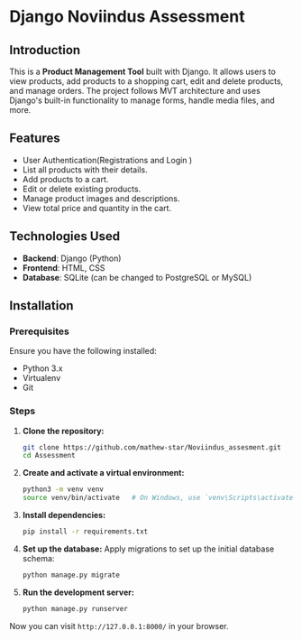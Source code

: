 # Django Noviindus Assessment 

## Introduction

This is a **Product Management Tool** built with Django. It allows users to view products, add products to a shopping cart, edit and delete products, and manage orders. The project follows MVT architecture and uses Django's built-in functionality to manage forms, handle media files, and more.

## Features
- User Authentication(Registrations and Login )
- List all products with their details.
- Add products to a cart.
- Edit or delete existing products.
- Manage product images and descriptions.
- View total price and quantity in the cart.

  
## Technologies Used
- **Backend**: Django (Python)
- **Frontend**: HTML, CSS
- **Database**: SQLite (can be changed to PostgreSQL or MySQL)


## Installation

### Prerequisites
Ensure you have the following installed:
- Python 3.x
- Virtualenv
- Git

### Steps
1. **Clone the repository:**
    ```bash
    git clone https://github.com/mathew-star/Noviindus_assesment.git
    cd Assessment
    ```

2. **Create and activate a virtual environment:**
    ```bash
    python3 -m venv venv
    source venv/bin/activate   # On Windows, use `venv\Scripts\activate`
    ```

3. **Install dependencies:**
    ```bash
    pip install -r requirements.txt
    ```

4. **Set up the database:**
    Apply migrations to set up the initial database schema:
    ```bash
    python manage.py migrate
    ```



5. **Run the development server:**
    ```bash
    python manage.py runserver
    ```

Now you can visit `http://127.0.0.1:8000/` in your browser.


